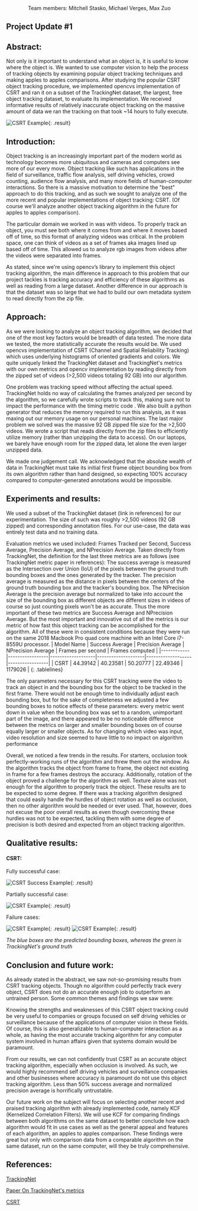 <style>
.tablelines table, .tablelines td, .tablelines th {
    border: 1px solid black;
}
.result {
    width: 30%;
}
</style>

<center>
    Team members: Mitchell Stasko, Michael Verges, Max Zuo
</center>

## Project Update #1

## Abstract:
Not only is it important to understand what an object is, it is useful to know where the object is. We wanted to use computer vision to help the process of tracking objects by examining popular object tracking techniques and making apples to apples comparisons. After studying the popular CSRT object tracking procedure, we implemented opencvs implementation of CSRT and ran it on a subset of the TrackingNet dataset, the largest, free object tracking dataset, to evaluate its implementation. We received informative results of relatively inaccurate object tracking on the massive amount of data we ran the tracking on that took ~14 hours to fully execute.

![CSRT Example](img/sample5.gif){: .result}


## Introduction: 
Object tracking is an increasingly important part of the modern world as technology becomes more ubiquitous and cameras and computers see more of our every move. Object tracking like such has applications in the field of surveillance, traffic flow analysis, self driving vehicles, crowd counting, audience flow analysis, and many more fields of human-computer interactions. So there is a massive motivation to determine the "best" approach to do this tracking, and as such we sought to analyze one of the more recent and popular implementations of object tracking: CSRT. (Of course we'll analyze another object tracking algorithm in the future for apples to apples comparison).

The particular domain we worked in was with videos. To properly track an object, you must see both where it comes from and where it moves based off of time, so this format of analyzing videos was critical. In the problem space, one can think of videos as a set of frames aka images lined up based off of time. This allowed us to analyze rgb images from videos after the videos were separated into frames.

As stated, since we're using opencv’s library to implement this object tracking algorithm, the main difference in approach to this problem that our project tackles is tracking accuracy and efficiency of these algorithms as well as reading from a large dataset. Another difference in our approach is that the dataset was so large that we had to build our own metadata system to read directly from the zip file.


## Approach:
As we were looking to analyze an object tracking algorithm, we decided that one of the most key factors would be breadth of data tested. The more data we tested, the more statistically accurate the results would be. We used opencvs implementation of CSRT (Channel and Spatial Reliability Tracking) which uses underlying histograms of oriented gradients and colors. We quite uniquely linked the TrackingNet dataset and TrackingNet's metrics with our own metrics and opencv implementation by reading directly from the zipped set of videos (>2,500 videos totaling 92 GB) into our algorithm.

One problem was tracking speed without affecting the actual speed. TrackingNet holds no way of calculating the frames analyzed per second by the algorithm, so we carefully wrote scripts to track this, making sure not to impact the performance with the timing metric code . We also built a python generator that reduces the memory required to run this analysis, as it was maxing out our memory usage on our personal machines. The last major problem we solved was the massive 92 GB zipped file size for the >2,500 videos. We wrote a script that reads directly from the zip files to efficiently utilize memory (rather than unzipping the data to access). On our laptops, we barely have enough room for the zipped data, let alone the even larger unzipped data.

We made one judgement call. We acknowledged that the absolute wealth of data in TrackingNet must take its initial first frame object bounding box from its own algorithm rather than hand designed, so expecting 100% accuracy compared to computer-generated annotations would be impossible.

## Experiments and results:
We used a subset of the TrackingNet dataset (link in references) for our experimentation. The size of such was roughly >2,500 videos (92 GB zipped) and corresponding annotation files. For our use-case, the data was entirely test data and no training data.

Evaluation metrics we used included: Frames Tracked per Second, Success Average, Precision Average, and NPrecision Average. Taken directly from TrackingNet, the definition for the last three metrics are as follows (see TrackingNet metric paper in references): The success average is measured as the Intersection over Union (IoU) of the pixels between the ground truth bounding boxes and the ones generated by the tracker. The precision average is measured as the distance in pixels between the centers of the ground truth bounding box and the tracker's bounding box. The NPrecision Average is the precision average but normalized to take into account the size of the bounding box as different objects are different sizes in videos of course so just counting pixels won't be as accurate. Thus the more important of these two metrics are Success Average and NPrecision Average. But the most important and innovative out of all the metrics is our metric of how fast this object tracking can be accomplished for the algorithm.
All of these were in consistent conditions because they were run on the same 2018 Macbook Pro quad core machine with an Intel Core i7-8559U processor.
| Model Name | Success Average | Precision Average | NPrecision Average | Frames per second | Frames computed |
|------------|-----------------|-------------------|--------------------|-------------------|-----------------|
| CSRT       | 44.39142        | 40.23581          | 50.20777           | 22.49346          | 1179026         |
{: .tablelines}


The only parameters necessary for this CSRT tracking were the video to track an object in and the bounding box for the object to be tracked in the first frame. There would not be enough time to individually adjust each bounding box, but for the sake of completeness we adjusted a few bounding boxes to notice effects of these parameters: every metric went down in value when the bounding box was set to a random, unimportant part of the image, and there appeared to be no noticeable difference between the metrics on larger and smaller bounding boxes on of course equally larger or smaller objects. As for changing which video was input, video resolution and size seemed to have little to no impact on algorithm performance

Overall, we noticed a few trends in the results. For starters, occlusion took perfectly-working runs of the algorithm and threw them out the window. As the algorithm tracks the object from frame to frame, the object not existing in frame for a few frames destroys the accuracy. Additionally, rotation of the object proved a challenge for the algorithm as well. Texture alone was not enough for the algorithm to properly track the object. These results are to be expected to some degree. If there was a tracking algorithm designed that could easily handle the hurdles of object rotation as well as occlusion, then no other algorithm would be needed or ever used. That, however, does not excuse the poor overall results as even though overcoming these hurdles was not to be expected, tackling them with some degree of precision is both desired and expected from an object tracking algorithm.

## Qualitative results:

#### CSRT:
Fully successful case:

![CSRT Success Example](img/sample10.gif){: .result}

Partially successful case:

![CSRT Example](img/sample3.gif){: .result}


Failure cases:

![CSRT Example](img/sample.gif){: .result}
![CSRT Example](img/sample6.gif){: .result}

*The blue boxes are the predicted bounding boxes, whereas the green is TrackingNet's ground truth*


## Conclusion and future work:
As already stated in the abstract, we saw not-so-promising results from CSRT tracking objects. Though no algorithm could perfectly track every object, CSRT does not do an accurate enough job to outperform an untrained person. Some common themes and findings we saw were:

Knowing the strengths and weaknesses of this CSRT object tracking could be very useful to companies or groups focused on self driving vehicles or surveillance because of the applications of computer vision in these fields. Of course, this is also generalizable to human-computer interaction as a whole, as having the most accurate tracking algorithm for any computer system involved in human affairs given that systems domain would be paramount. 

From our results, we can not confidently trust CSRT as an accurate object tracking algorithm, especially when occlusion is involved. As such, we would highly recommend self driving vehicles and surveillance companies and other businesses where accuracy is paramount do not use this object tracking algorithm. Less than 50% success average and normalized precision average is horrifically untrustable.

Our future work on the subject will focus on selecting another recent and praised tracking algorithm with already implemented code, namely KCF (Kernelized Correlation Filters). We will use KCF for comparing findings between both algorithms on the same dataset to better conclude how each algorithm would fit in use cases as well as the general appeal and features of each algorithm, an apples to apples comparison. These findings were great but only with comparison data from a comparable algorithm on the same dataset, run on the same computer, will they be truly comprehensive.


## References:
[TrackingNet](https://tracking-net.org/)

[Paper On TrackingNet's metrics](https://openaccess.thecvf.com/content_ECCV_2018/papers/Matthias_Muller_TrackingNet_A_Large-Scale_ECCV_2018_paper.pdf)

[CSRT](https://arxiv.org/pdf/1611.08461)

<!-- [KCF](https://arxiv.org/abs/1404.7584)

[TLD](https://ieeexplore.ieee.org/document/6104061) and [e-TLD](https://arxiv.org/abs/2009.00855) -->
